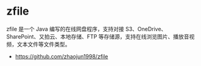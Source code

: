# zfile

zfile 是一个 Java 编写的在线网盘程序，支持对接 S3、OneDrive、SharePoint、又拍云、本地存储、FTP 等存储源，支持在线浏览图片、播放音视频，文本文件等文件类型。

- <https://github.com/zhaojun1998/zfile>
